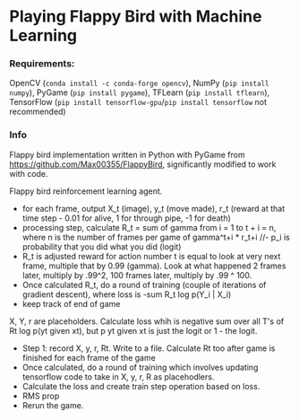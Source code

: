 # Playing Flappy Bird with Machine Learning

### Requirements:

OpenCV (`conda install -c conda-forge opencv`), NumPy (`pip install numpy`), PyGame (`pip install pygame`), TFLearn (`pip install tflearn`), TensorFlow (`pip install tensorflow-gpu`/`pip install tensorflow` not recommended)

### Info

Flappy bird implementation written in Python with PyGame from https://github.com/Max00355/FlappyBird, significantly modified to work with code.

Flappy bird reinforcement learning agent.

- for each frame, output X_t (image), y_t (move made), r_t (reward at that time step - 0.01 for alive, 1 for through pipe, -1 for death)
- processing step, calculate R_t = sum of gamma from i = 1 to t + i = n, where n is the number of frames per game of gamma^t+i * r_t+i
//- p_i is probability that you did what you did (logit)
- R_t is adjusted reward for action number t is equal to look at very next frame, multiple that by 0.99 (gamma). Look at what happened 2 frames later, multiply by .99^2, 100 frames later, multiply by .99 ^ 100.
- Once calculated R_t, do a round of training (couple of iterations of gradient descent), where loss is -sum R_t log p(Y_i | X_i)
- keep track of end of game

X, Y, r are placeholders. Calculate loss whih is negative sum over all T's of Rt log p(yt given xt), but p yt given xt is just the logit or 1 - the logit.
- Step 1: record X, y, r, Rt. Write to a file. Calculate Rt too after game is finished for each frame of the game
- Once calculated, do a round of training which involves updating tensorflow code to take in X, y, r, R as placehodlers. 
- Calculate the loss and create train step operation based on loss. 
- RMS prop
- Rerun the game.